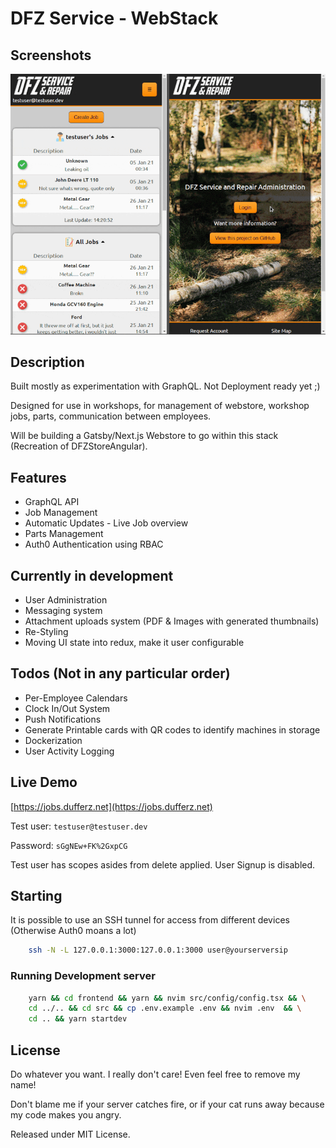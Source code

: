 # DFZ Service - WebStack

## Screenshots

![Screenshot](screenshot_animated.gif?raw=true "Desktop Screenshots")

## Description

Built mostly as experimentation with GraphQL. Not Deployment ready yet ;)

Designed for use in workshops, for management of webstore, workshop jobs, parts, communication between employees.

Will be building a Gatsby/Next.js Webstore to go within this stack (Recreation of DFZStoreAngular).

## Features

- GraphQL API
- Job Management
- Automatic Updates - Live Job overview
- Parts Management
- Auth0 Authentication using RBAC

## Currently in development

- User Administration
- Messaging system
- Attachment uploads system (PDF & Images with generated thumbnails)
- Re-Styling
- Moving UI state into redux, make it user configurable

## Todos (Not in any particular order)

- Per-Employee Calendars
- Clock In/Out System
- Push Notifications
- Generate Printable cards with QR codes to identify machines in storage
- Dockerization
- User Activity Logging

## Live Demo

[https://jobs.dufferz.net](https://jobs.dufferz.net)

Test user: `testuser@testuser.dev`

Password: `sGgNEw+FK%2GxpCG`

Test user has scopes asides from delete applied. User Signup is disabled.

## Starting

It is possible to use an SSH tunnel for access from different devices (Otherwise Auth0 moans a lot)

```bash
    ssh -N -L 127.0.0.1:3000:127.0.0.1:3000 user@yourserversip
```

### Running Development server

```bash
    yarn && cd frontend && yarn && nvim src/config/config.tsx && \
    cd ../.. && cd src && cp .env.example .env && nvim .env  && \
    cd .. && yarn startdev
```

## License

Do whatever you want. I really don't care! Even feel free to remove my name!

Don't blame me if your server catches fire, or if your cat runs away because my code makes you angry.

Released under MIT License.

